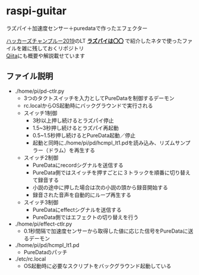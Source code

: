 # raspi-guitar
ラズパイ＋加速度センサー＋puredataで作ったエフェクター

[ハッカーズチャンプルー2019](https://hackers-champloo.org/2019/)のLT **[ラズパイは〇〇](https://www.slideshare.net/ShinjiMiyazato/ss-152583546)** で紹介したネタで使ったファイルを雑に残しておくリポジトリ  
[Qiita](https://qiita.com/miyaz/items/573af16007ca47c53762)にも概要や解説載せています

## ファイル説明

* ./home/pi/pd-ctlr.py
  * 3つのタクトスイッチを入力としてPureDataを制御するデーモン
  * rc.localからOS起動時にバックグラウンドで実行される
  * スイッチ1制御
    * 3秒以上押し続けるとラズパイ停止
    * 1.5~3秒押し続けるとラズパイ再起動
    * 0.5~1.5秒押し続けるとPureData起動／停止
    * 起動と同時に./home/pi/pd/hcmpl_lt1.pdを読み込み、リズムサンプラー（ドラム）を再生する
  * スイッチ2制御
    * PureDataにrecordシグナルを送信する
    * PureData側ではスイッチを押すごとに３トラックを順番に切り替えて録音する
    * 小説の途中に押した場合は次の小説の頭から録音開始する
    * 録音された音声を自動的にループ再生する
  * スイッチ3制御
    * PureDataにeffectシグナルを送信する
    * PureData側ではエフェクトの切り替えを行う
* ./home/pi/effect-ctlr.py
  * 0.1秒間隔で加速度センサーから取得した値に応じた信号をPureDataに送るデーモン
* ./home/pi/pd/hcmpl_lt1.pd
  * PureDataのパッチ
* ./etc/rc.local
  * OS起動時に必要なスクリプトをバックグラウンド起動している

